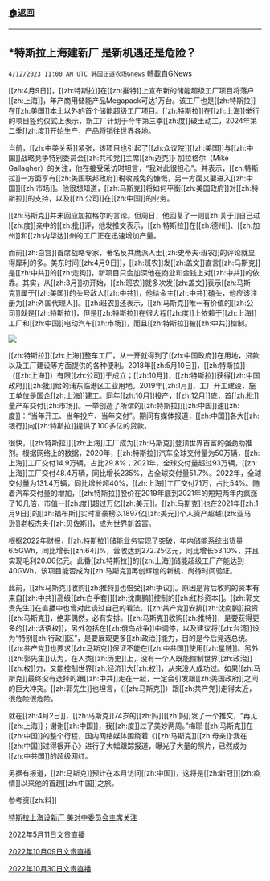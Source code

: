 ###  [:house:返回](README.md)
---


## *特斯拉上海建新厂 是新机遇还是危险？
`4/12/2023 11:00 AM UTC 韩国正道农场Gnews` [轉載自GNews](https://gnews.org/articles/1086722)

[[zh:4月9日]]，[[zh:特斯拉]]在[[zh:推特]]上宣布新的储能超级工厂项目将落户[[zh:上海]]，年产商用储能产品Megapack可达1万台。该工厂也是[[zh:特斯拉]]在[[zh:美国]]本土以外的首个储能超级工厂项目。[[zh:特斯拉]]在[[zh:上海]]举行的项目签约仪式上表示，新工厂计划于今年第三季[[zh:度]]破土动工，2024年第二季[[zh:度]]开始生产，产品将销往世界各地。

当前，[[zh:中美关系]]紧张，该项目也引起了[[zh:众议院]][[zh:美国]]与[[zh:中国]]战略竞争特别委员会[[zh:共和党]]主席[[zh:迈克]]· 加拉格尔（Mike Gallagher）的关注，他在接受采访时坦言，“我对此很担心”。并表示，[[zh:特斯拉]]一方面享有[[zh:美国联邦政府]]税收减免的慷慨，另一方面又要进入[[zh:中国]][[zh:市场]]。他很想知道，[[zh:马斯克]]将如何平衡[[zh:美国政府]]对[[zh:特斯拉]]的支持，以及[[zh:公司]]在[[zh:中国]]的业务。

[[zh:马斯克]]并未回应加拉格尔的言论。但周日，他回复了一则[[zh:关于]]自己过[[zh:度]]亲中的[[zh:批]]评，他发推文表示，[[zh:特斯拉]]在[[zh:德州]]、[[zh:加州]]和[[zh:内华达]]州的工厂正在迅速增加产量。

而前[[zh:白宫]]首席战略专家，著名反共鹰派人士[[zh:史蒂夫·班农]]的评论就显得犀利的多。美东时间[[zh:4月9日]]，[[zh:班农]]发[[zh:盖文]]直言[[zh:马斯克]]是[[zh:中共]]的[[zh:走狗]]，新项目只会加深他在商业和金钱上对[[zh:中共]]的依靠。其实，从[[zh:3月]]初开始，[[zh:班农]]就多次发[[zh:盖文]]表示[[zh:马斯克]]属于[[zh:美国]]的头号敌人[[zh:中共]]，他给金主[[zh:中共]]磕头，他应该注册为[[zh:外国代理人]]。[[zh:班农]]还表示，[[zh:马斯克]]唯一有价值的[[zh:公司]]就是[[zh:特斯拉]]，但是[[zh:特斯拉]]在很大程[[zh:度]]上依赖于[[zh:上海]]工厂和[[zh:中国]]电动汽车[[zh:市场]]，而且[[zh:特斯拉]]被[[zh:中共]]控制。

![](https://i.imgur.com/1ICyAtC.png)

[[zh:特斯拉]][[zh:上海]]整车工厂，从一开就得到了[[zh:中国政府]]在用地，贷款以及工厂建设等方面提供的各种便利。2018年[[zh:5月10日]]，[[zh:特斯拉]]（[[zh:上海]]）有限[[zh:公司]]于成立；[[zh:10月]]，[[zh:特斯拉]]获得[[zh:中国政府]][[zh:批]]给的浦东临港区工业用地。2019年[[zh:1月]]，工厂开工建设，施工单位是国企[[zh:上海]]建工。同年[[zh:10月]]投产，[[zh:12月]]底，首[[zh:批]]量产车交付[[zh:市场]]。一举创造了所谓的[[zh:特斯拉]][[zh:中国]]速[[zh:度]]：“当年开工、当年投产、当年交付”。期间有媒体报道，[[zh:中国]]各大[[zh:银行]]向[[zh:特斯拉]]提供了100多亿的贷款。

很快，[[zh:特斯拉]][[zh:上海]]工厂成为[[zh:马斯克]]登顶世界首富的强劲助推剂。根据网络上的数据，2020年，[[zh:特斯拉]]汽车全球交付量为50万辆，[[zh:上海]]工厂交付14.9万辆，占比29.8%；2021年，全球交付量超过93万辆，[[zh:上海]]工厂交付48.4万辆，同比增长235%，占全球交付量51.7%。2022年，全球交付量为131.4万辆，同比增长超40%，[[zh:上海]]工厂交付71万，占比54%。随着汽车交付量的增加，[[zh:特斯拉]]股价在2019年底到2021年的短短两年内疯涨了10几倍，市值一[[zh:度]]超过万亿[[zh:美元]]。[[zh:马斯克]]也在2021年[[zh:1月9日]]的[[zh:福布斯]]实时富豪榜以1897亿[[zh:美元]]个人资产超越[[zh:亚马逊]]老板杰夫·[[zh:贝佐斯]]，成为世界新首富。

根据2022年财报，[[zh:特斯拉]]储能业务实现了突破，年内储能系统出货量6.5GWh，同比增长[[zh:64]]%，营收达到272.25亿元，同比增长53.10%，并且实现毛利20.06亿元。此番[[zh:特斯拉]]的[[zh:上海]]储能超级工厂产能达到40GWh，该项目能否成为[[zh:马斯克]]再创辉煌的新机，尚待时间验证。

此前，[[zh:马斯克]]收购[[zh:推特]]也倍受[[zh:争议]]。原因是背后收购的资本有来自[[zh:中共]]高级[[zh:白手套]][[zh:沈南鹏]]控制的[[zh:红杉资本]]。[[zh:郭文贵先生]]在直播中也曾对此谈过自己的看法。[[zh:共产党]]安排[[zh:沈南鹏]]投资[[zh:马斯克]]，绝非偶然，必有安排。[[zh:马斯克]]收购[[zh:推特]]，是要获得更多的[[zh:话语权]]，另外包括在[[zh:俄乌战争]]中调停，以及建议将[[zh:台湾]]设为“特别[[zh:行政]]区”，是要展现更多[[zh:政治]]能力，目的是今后竞选总统。[[zh:共产党]]也要求[[zh:马斯克]]保证不能在[[zh:中共国]]使用[[zh:星链]]。另外[[zh:郭先生]]认为，在人类[[zh:历史]]上，没有一个人既能控制世界[[zh:政治]][[zh:权]]力，又能控制世界[[zh:经济]]大[[zh:权]]，从来没人成功过。如果[[zh:马斯克]]最终没有选择的跟[[zh:中共]]走在一起，一定会引发跟[[zh:美国政府]]之间的巨大冲突。[[zh:郭先生]]也坦言，（[[zh:马斯克]]）跟[[zh:共产党]]走得太近，很危险很危险。

就在[[zh:4月2日]]，[[zh:马斯克]]74岁的[[zh:妈]][[zh:妈]]发了一个推文，“再见[[zh:上海]]；谢谢[[zh:中国]]，我[[zh:度]]过了美妙两周。”梅耶·[[zh:马斯克]]在[[zh:中国]]的整个行程，国内网络媒体围绕着《[[zh:马斯克]][[zh:母亲]]:我在[[zh:中国]]过得很开心》进行了大幅跟踪报道，曝光了大量的照片，已然成为[[zh:中共国]]的超级网红。

另据有报道，[[zh:马斯克]]预计在本月访问[[zh:中国]]，这将是[[zh:新冠]][[zh:疫情]]以来他的首趟[[zh:中国]]之旅。

参考资[[zh:料]]

[特斯拉上海设新厂 美对中委员会主席关注](https://gnews.org/articles/1084621)

[2022年5月11日文贵直播](https://gnews.org/ThreadView/53481025)

[2022年10月09日文贵直播](https://gwins.org/cn/milesguo/24066.html)

[2022年10月30日文贵直播](https://gwins.org/cn/milesguo/24127.html)

